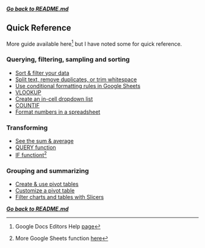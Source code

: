 ***[Go back to README.md](/README.md)***

## Quick Reference

More guide available here[^1] but I have noted some for quick reference.


### Querying, filtering, sampling and sorting

- [Sort & filter your data](https://support.google.com/docs/answer/3540681?hl=en&ref_topic=9066125)
- [Split text, remove duplicates, or trim whitespace](https://support.google.com/docs/answer/6325535?hl=en&ref_topic=9066125)
- [Use conditional formatting rules in Google Sheets](https://support.google.com/docs/answer/78413?hl=en&ref_topic=9066125)
- [VLOOKUP](https://support.google.com/docs/answer/3093318?hl=en&ref_topic=9054531#zippy=%2Ctechnical-details)
- [Create an in-cell dropdown list](https://support.google.com/docs/answer/186103?hl=en&ref_topic=9066125)
- [COUNTIF](https://support.google.com/docs/answer/3093480?hl=en&ref_topic=9054531)
- [Format numbers in a spreadsheet](https://support.google.com/docs/answer/56470?hl=en&ref_topic=9055295)

### Transforming

- [See the sum & average](https://support.google.com/docs/answer/66032?hl=en&ref_topic=9054531#zippy=%2Csee-an-example)
- [QUERY function](https://support.google.com/docs/answer/3093343?hl=en&ref_topic=9054531)
- [IF functiont](https://support.google.com/docs/answer/3093364?hl=en&ref_topic=9054531)[^2]


### Grouping and summarizing

- [Create & use pivot tables](https://support.google.com/docs/answer/1272900?hl=en&ref_topic=9055396)
- [Customize a pivot table](https://support.google.com/docs/answer/7572895?hl=en&ref_topic=9055396)
- [Filter charts and tables with Slicers](https://support.google.com/docs/answer/9245556?hl=en&ref_topic=9055396#zippy=%2Cfilters-filter-views-slicers%2Cexample-slicer)

***[Go back to README.md](/README.md)***

[^1]: Google Docs Editors Help [page](https://support.google.com/docs/topic/9054603?hl=en&ref_topic=1382883)
[^2]: More Google Sheets function [here](https://support.google.com/docs/table/25273?hl=en&ref_topic=9054531)

